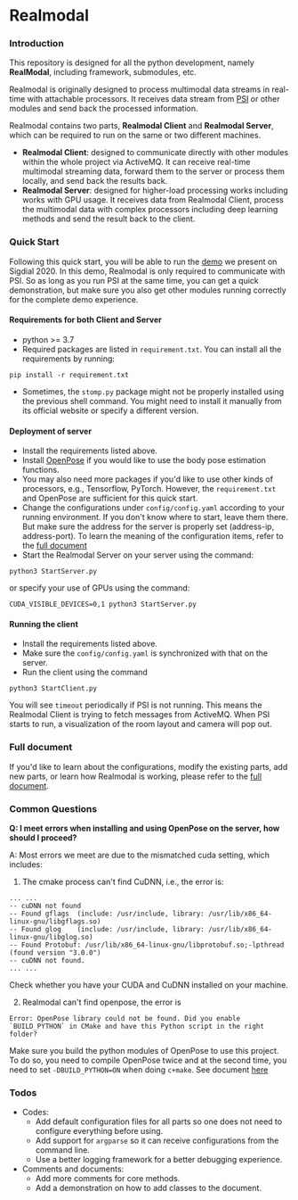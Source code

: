 # Realmodal

### Introduction

This repository is designed for all the python development, namely **RealModal**, including framework, submodules, etc.

Realmodal is originally designed to process multimodal data streams in real-time with attachable processors. It receives
data stream from [PSI](https://github.com/DANCEcollaborative/PSI) or other modules and send back the processed 
information.

Realmodal contains two parts, **Realmodal Client** and **Realmodal Server**, which can be required to run on the same or 
two different machines.
* **Realmodal Client**: designed to communicate directly with other modules within the whole project via ActiveMQ. It 
can receive real-time multimodal streaming data, forward them to the server or process them locally, and send back the 
results back.
* **Realmodal Server**: designed for higher-load processing works including works with GPU usage. It receives data from 
Realmodal Client, process the multimodal data with complex processors including deep learning methods and send the 
result back to the client. 

### Quick Start
Following this quick start, you will be able to run the [demo](https://aclanthology.org/2020.sigdial-1.31.pdf) we
present on Sigdial 2020. In this demo, Realmodal is only required to communicate with PSI. So as long as you run PSI at
the same time, you can get a quick demonstration, but make sure you also get other modules running correctly for the
complete demo experience.
#### Requirements for both Client and Server
* python >= 3.7
* Required packages are listed in ```requirement.txt```. You can install all the requirements by running:
```shell script
pip install -r requirement.txt
```
* Sometimes, the ```stomp.py``` package might not be properly installed using the previous shell command. You might need 
to install it manually from its official website or specify a different version. 
 
#### Deployment of server
* Install the requirements listed above. 
* Install [OpenPose](https://github.com/CMU-Perceptual-Computing-Lab/openpose) if you would like to use the body pose
estimation functions.
* You may also need more packages if you'd like to use other kinds of processors, e.g., Tensorflow, PyTorch. However, 
the `requirement.txt` and OpenPose are sufficient for this quick start. 
* Change the configurations under `config/config.yaml` according to your running environment. If you don't know where to
start, leave them there. But make sure the address for the server is properly set (address-ip, address-port). To learn 
the meaning of the configuration items, refer to the [full document](doc/document.md#configuration-details)  
* Start the Realmodal Server on your server using the command:
```shell script
python3 StartServer.py
```
or specify your use of GPUs using the command:
```shell script
CUDA_VISIBLE_DEVICES=0,1 python3 StartServer.py
```

#### Running the client
* Install the requirements listed above. 
* Make sure the `config/config.yaml` is synchronized with that on the server.
* Run the client using the command 
```shell script
python3 StartClient.py
```
You will see `timeout` periodically if PSI is not running. This means the Realmodal Client is trying to fetch messages
from ActiveMQ. When PSI starts to run, a visualization of the room layout and camera will pop out. 

### Full document
If you'd like to learn about the configurations, modify the existing parts, add new parts, or learn how Realmodal is
working, please refer to the [full document](doc/document.md).    

### Common Questions
**Q:  I meet errors when installing and using OpenPose on the server, how should I proceed?**

A: Most errors we meet are due to the mismatched cuda setting, which includes: 
1. The cmake process can't find CuDNN, i.e., the error is: 
```shell script
... ... 
-- cuDNN not found
-- Found gflags  (include: /usr/include, library: /usr/lib/x86_64-linux-gnu/libgflags.so)
-- Found glog    (include: /usr/include, library: /usr/lib/x86_64-linux-gnu/libglog.so)
-- Found Protobuf: /usr/lib/x86_64-linux-gnu/libprotobuf.so;-lpthread (found version "3.0.0") 
-- cuDNN not found.
... ... 
```
Check whether you have your CUDA and CuDNN installed on your machine.

2. Realmodal can't find openpose, the error is 
```
Error: OpenPose library could not be found. Did you enable `BUILD_PYTHON` in CMake and have this Python script in the right folder?
```
Make sure you build the python modules of OpenPose to use this project. To do so, you need to compile OpenPose 
twice and at the second time, you need to set `-DBUILD_PYTHON=ON` when doing `c+make`. See document 
[here](https://github.com/CMU-Perceptual-Computing-Lab/openpose/blob/1f1aa9c59fe59c90cca685b724f4f97f76137224/doc/03_python_api.md#installation)




### Todos
* Codes:
    * Add default configuration files for all parts so one does not need to configure everything before using.
    * Add support for `argparse` so it can receive configurations from the command line.
    * Use a better logging framework for a better debugging experience.
* Comments and documents:  
    * Add more comments for core methods.
    * Add a demonstration on how to add classes to the document.
